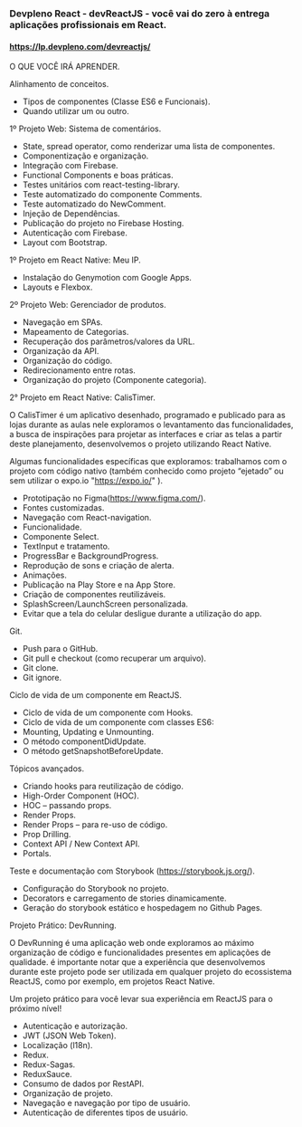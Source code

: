 ### Devpleno React - devReactJS - você vai do zero à entrega aplicações profissionais em React.
#### https://lp.devpleno.com/devreactjs/

O QUE VOCÊ IRÁ APRENDER.

Alinhamento de conceitos.

  - Tipos de componentes (Classe ES6 e Funcionais).
  - Quando utilizar um ou outro.

1º Projeto Web: Sistema de comentários.

  - State, spread operator, como renderizar uma lista de componentes.
  - Componentização e organização.
  - Integração com Firebase.
  - Functional Components e boas práticas.
  - Testes unitários com react-testing-library.
  - Teste automatizado do componente Comments.
  - Teste automatizado do NewComment.
  - Injeção de Dependências.
  - Publicação do projeto no Firebase Hosting.
  - Autenticação com Firebase.
  - Layout com Bootstrap.

1º Projeto em React Native: Meu IP.

  - Instalação do Genymotion com Google Apps.
  - Layouts e Flexbox.

2º Projeto Web: Gerenciador de produtos.

  - Navegação em SPAs.
  - Mapeamento de Categorias. 
  - Recuperação dos parâmetros/valores da URL.
  - Organização da API.
  - Organização do código.
  - Redirecionamento entre rotas.
  - Organização do projeto (Componente categoria).

2° Projeto em React Native: CalisTimer.

O CalisTimer é um aplicativo desenhado, programado e publicado para as lojas durante as aulas nele exploramos o 
levantamento das funcionalidades, a busca de inspirações para projetar as interfaces e criar as telas a partir 
deste planejamento, desenvolvemos o projeto utilizando React Native.

Algumas funcionalidades específicas que exploramos: trabalhamos com o projeto com código nativo (também conhecido 
como projeto “ejetado” ou sem utilizar o expo.io "https://expo.io/" ). 

  - Prototipação no Figma(https://www.figma.com/).
  - Fontes customizadas.
  - Navegação com React-navigation.
  - Funcionalidade.
  - Componente Select.
  - TextInput e tratamento.
  - ProgressBar e BackgroundProgress.
  - Reprodução de sons e criação de alerta.
  - Animações.
  - Publicação na Play Store e na App Store.
  - Criação de componentes reutilizáveis.
  - SplashScreen/LaunchScreen personalizada.
  - Evitar que a tela do celular desligue durante a utilização do app.

Git.

  - Push para o GitHub.
  - Git pull e checkout (como recuperar um arquivo).
  - Git clone.
  - Git ignore.

Ciclo de vida de um componente em ReactJS.

  - Ciclo de vida de um componente com Hooks.
  - Ciclo de vida de um componente com classes ES6:
  - Mounting, Updating e Unmounting.
  - O método componentDidUpdate.
  - O método getSnapshotBeforeUpdate.

Tópicos avançados.

  - Criando hooks para reutilização de código.
  - High-Order Component (HOC).
  - HOC – passando props.
  - Render Props.
  - Render Props – para re-uso de código.
  - Prop Drilling.
  - Context API / New Context API.
  - Portals.

Teste e documentação com Storybook (https://storybook.js.org/).

  - Configuração do Storybook no projeto.
  - Decorators e carregamento de stories dinamicamente.
  - Geração do storybook estático e hospedagem no Github Pages.

Projeto Prático: DevRunning.

O DevRunning é uma aplicação web onde exploramos ao máximo organização de código e funcionalidades presentes em aplicações de
qualidade. é importante notar que a experiência que desenvolvemos durante este projeto pode ser utilizada em qualquer projeto do
ecossistema ReactJS, como por exemplo, em projetos React Native.

Um projeto prático para você levar sua experiência em ReactJS para o próximo nível!

  - Autenticação e autorização.
  - JWT (JSON Web Token).
  - Localização (l18n).
  - Redux.
  - Redux-Sagas.
  - ReduxSauce.
  - Consumo de dados por RestAPI.
  - Organização de projeto.
  - Navegação e navegação por tipo de usuário. 
  - Autenticação de diferentes tipos de usuário. 